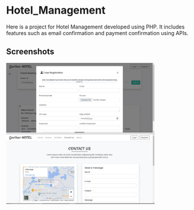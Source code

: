 # Hotel_Management

Here is a project for Hotel Management developed using PHP. It includes features such as email confirmation and payment confirmation using APIs.

## Screenshots

<img src="Screen Shots\1.jpg" width="400">
<img src="Screen Shots\2.jpg" width="400">
